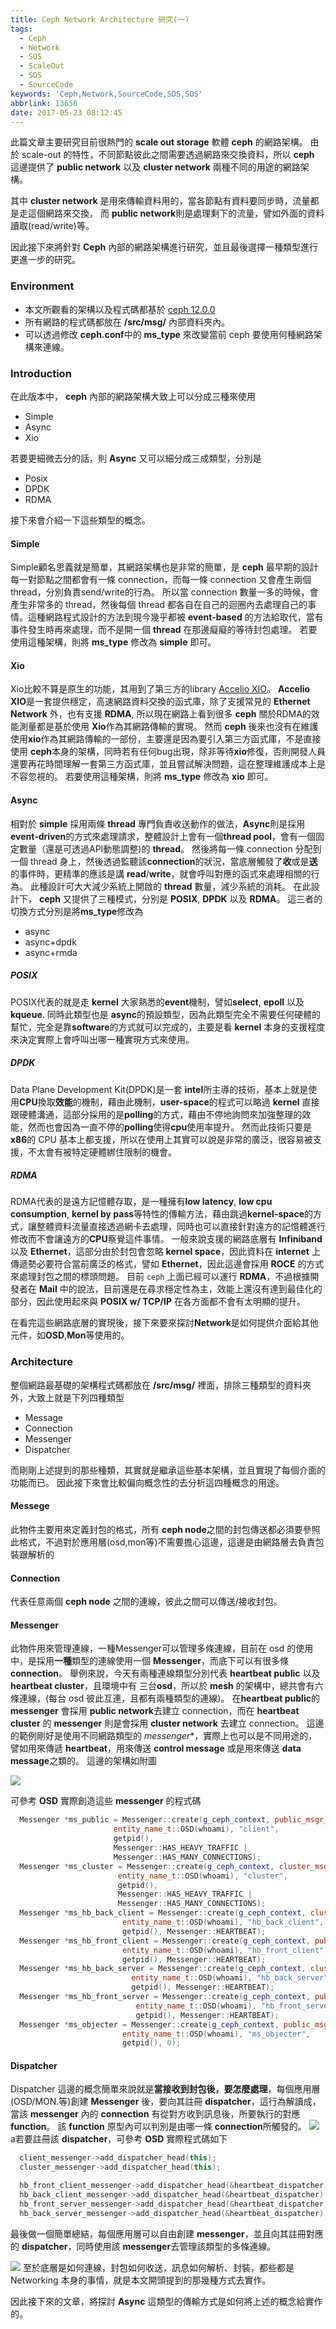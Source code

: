 ```yaml
---
title: Ceph Network Architecture 研究(一)
tags:
  - Ceph
  - Network
  - SOS
  - ScaleOut
  - SDS
  - SourceCode
keywords: 'Ceph,Network,SourceCode,SDS,SOS'
abbrlink: 13656
date: 2017-05-23 08:12:45
---
```


此篇文章主要研究目前很熱門的 **scale out storage** 軟體 **ceph** 的網路架構。
由於 scale-out 的特性，不同節點彼此之間需要透過網路來交換資料，所以 **ceph**
這邊提供了 **public network** 以及 **cluster network** 兩種不同的用途的網路架構。

其中 **cluster network** 是用來傳輸資料用的，當各節點有資料要同步時，流量都是走這個網路來交換，
而 **public network**則是處理剩下的流量，譬如外面的資料讀取(read/write)等。

因此接下來將針對 **Ceph** 內部的網路架構進行研究，並且最後選擇一種類型進行更進一步的研究。
<!--more-->

### Environment
- 本文所觀看的架構以及程式碼都基於 [ceph 12.0.0](https://github.com/ceph/ceph/tree/v12.0.0)
- 所有網路的程式碼都放在 **/src/msg/** 內部資料夾內。
- 可以透過修改 **ceph.conf**中的 **ms_type** 來改變當前 ceph 要使用何種網路架構來連線。

### Introduction
在此版本中， **ceph** 內部的網路架構大致上可以分成三種來使用
- Simple
- Async
- Xio

若要更細微去分的話，則 **Async** 又可以細分成三成類型，分別是
- Posix
- DPDK
- RDMA

接下來會介紹一下這些類型的概念。

#### Simple
Simple顧名思義就是簡單，其網路架構也是非常的簡單，是 **ceph** 最早期的設計
每一對節點之間都會有一條 connection，而每一條 connection 又會產生兩個 thread，分別負責send/write的行為。
所以當 connection 數量一多的時候，會產生非常多的 thread，然後每個 thread 都各自在自己的迴圈內去處理自己的事情。這種網路程式設計的方法到現今幾乎都被 **event-based** 的方法給取代，當有事件發生時再來處理，而不是開一個 **thread** 在那邊癡癡的等待封包處理。
若要使用這種架構，則將 **ms_type** 修改為 **simple** 即可。


#### Xio
Xio比較不算是原生的功能，其用到了第三方的library [Accelio XIO](https://github.com/accelio/accelio)。
**Accelio XIO**是一套提供穩定，高速網路資料交換的函式庫，除了支援常見的 **Ethernet Network** 外，也有支援 **RDMA**, 所以現在網路上看到很多 **ceph** 關於RDMA的效能測量都是基於使用 **Xio**作為其網路傳輸的實現。
然而 **ceph** 後來也沒有在維護使用**xio**作為其網路傳輸的一部份，主要還是因為要引入第三方函式庫，不是直接使用 **ceph**本身的架構，同時若有任何bug出現，除非等待**xio**修復，否則開發人員還要再花時間理解一套第三方函式庫，並且嘗試解決問題，這在整理維護成本上是不容忽視的。
若要使用這種架構，則將 **ms_type** 修改為 **xio** 即可。

#### Async
相對於 **simple** 採用兩條 **thread** 專門負責收送動作的做法，**Async**則是採用 **event-driven**的方式來處理請求，整體設計上會有一個**thread pool**，會有一個固定數量（還是可透過API動態調整)的 **thread**。
然後將每一條 connection 分配到一個 thread 身上，然後透過監聽該**connection**的狀況，當底層觸發了**收**或是**送**的事件時，更精準的應該是講 **read**/**write**，就會呼叫對應的函式來處理相關的行為。
此種設計可大大減少系統上開啟的 **thread** 數量，減少系統的消耗。
在此設計下， **ceph** 又提供了三種模式，分別是 **POSIX**, **DPDK** 以及 **RDMA**。
這三者的切換方式分別是將**ms_type**修改為
- async
- async+dpdk
- async+rmda

##### POSIX
POSIX代表的就是走 **kernel** 大家熟悉的**event**機制，譬如**select**, **epoll** 以及 **kqueue**.
同時此類型也是 **async**的預設類型，因為此類型完全不需要任何硬體的幫忙，完全是靠**software**的方式就可以完成的，主要是看 **kernel** 本身的支援程度來決定實際上會呼叫出哪一種實現方式來使用。
##### DPDK
Data Plane Development Kit(DPDK)是一套 **intel**所主導的技術，基本上就是使用**CPU**換取**效能**的機制，藉由此機制，**user-space**的程式可以略過 **kernel** 直接跟硬體溝通，這部分採用的是**polling**的方式，藉由不停地詢問來加強整理的效能，然而也會因為一直不停的**polling**使得**cpu**使用率提升。
然而此技術只要是**x86**的 CPU 基本上都支援，所以在使用上其實可以說是非常的廣泛，很容易被支援，不太會有被特定硬體綁住限制的機會。

##### RDMA
RDMA代表的是遠方記憶體存取，是一種擁有**low latency**, **low cpu consumption**, **kernel by pass**等特性的傳輸方法，藉由跳過**kernel-space**的方式，讓整體資料流量直接透過網卡去處理，同時也可以直接針對遠方的記憶體進行修改而不會讓遠方的**CPU**察覺這件事情。
一般來說支援的網路底層有 **Infiniband** 以及 **Ethernet**，這部分由於封包會忽略 **kernel space**，因此資料在 **internet** 上傳遞勢必要符合當前廣泛的格式，譬如 **Ethernet**，因此這邊會採用 **ROCE** 的方式來處理封包之間的標頭問題。
目前 `ceph` 上面已經可以運行 **RDMA**，不過根據開發者在 **Mail** 中的說法，目前還是在尋求穩定性為主，效能上還沒有達到最佳化的部分，因此使用起來與 **POSIX w/ TCP/IP** 在各方面都不會有太明顯的提升。

在看完這些網路底層的實現後，接下來要來探討**Network**是如何提供介面給其他元件，如**OSD**,**Mon**等使用的。

### Architecture
整個網路最基礎的架構程式碼都放在 **/src/msg/** 裡面，排除三種類型的資料夾外，大致上就是下列四種類型
- Message 
- Connection
- Messenger
- Dispatcher

而剛剛上述提到的那些種類，其實就是繼承這些基本架構，並且實現了每個介面的功能而已。
因此接下來會比較偏向概念性的去分析這四種概念的用途。

#### Messege
此物件主要用來定義封包的格式，所有 **ceph node**之間的封包傳送都必須要參照此格式，不過對於應用層(osd,mon等)不需要擔心這邊，這邊是由網路層去負責包裝跟解析的

#### Connection
代表任意兩個 **ceph node** 之間的連線，彼此之間可以傳送/接收封包。
#### Messenger
此物件用來管理連線，一種Messenger可以管理多條連線，目前在 osd 的使用中，是採用**一種**類型的連線使用一個 **Messenger**，而底下可以有很多條**connection**。
舉例來說，今天有兩種連線類型分別代表 **heartbeat public** 以及 **heartbeat cluster**，且環境中有 三台**osd**，所以於 **mesh** 的架構中，總共會有六條連線，(每台 osd 彼此互連，且都有兩種類型的連線)。
在**heartbeat public**的 **messenger** 會採用 **public network**去建立 connection，而在 **heartbeat cluster** 的 **messenger** 則是會採用 **cluster network** 去建立 connection。
這邊的範例剛好是使用不同網路類型的 *messenger**，實際上也可以是不同用途的，譬如用來傳遞 **heartbeat**，用來傳送 **control message** 或是用來傳送 **data message**之類的。
這邊的架構如附圖

![](http://i.imgur.com/viZA6UG.jpg)


可參考 **OSD** 實際創造這些 **messenger** 的程式碼
```c++
  Messenger *ms_public = Messenger::create(g_ceph_context, public_msgr_type,
					   entity_name_t::OSD(whoami), "client",
					   getpid(),
					   Messenger::HAS_HEAVY_TRAFFIC |
					   Messenger::HAS_MANY_CONNECTIONS);
  Messenger *ms_cluster = Messenger::create(g_ceph_context, cluster_msgr_type,
					    entity_name_t::OSD(whoami), "cluster",
					    getpid(),
					    Messenger::HAS_HEAVY_TRAFFIC |
					    Messenger::HAS_MANY_CONNECTIONS);
  Messenger *ms_hb_back_client = Messenger::create(g_ceph_context, cluster_msgr_type,
					     entity_name_t::OSD(whoami), "hb_back_client",
					     getpid(), Messenger::HEARTBEAT);
  Messenger *ms_hb_front_client = Messenger::create(g_ceph_context, public_msgr_type,
					     entity_name_t::OSD(whoami), "hb_front_client",
					     getpid(), Messenger::HEARTBEAT);
  Messenger *ms_hb_back_server = Messenger::create(g_ceph_context, cluster_msgr_type,
						   entity_name_t::OSD(whoami), "hb_back_server",
						   getpid(), Messenger::HEARTBEAT);
  Messenger *ms_hb_front_server = Messenger::create(g_ceph_context, public_msgr_type,
						    entity_name_t::OSD(whoami), "hb_front_server",
						    getpid(), Messenger::HEARTBEAT);
  Messenger *ms_objecter = Messenger::create(g_ceph_context, public_msgr_type,
					     entity_name_t::OSD(whoami), "ms_objecter",
					     getpid(), 0);
```


#### Dispatcher
Dispatcher 這邊的概念簡單來說就是**當接收到封包後，要怎麼處理**，每個應用層(OSD/MON.等)創建 **Messenger** 後，要向其註冊 **dispatcher**，這行為解讀成，當該 **messenger** 內的 **connection** 有從對方收到訊息後，所要執行的對應 **function**。
該 **function** 原型內可以判別是由哪一條 **connection**所觸發的。
 ![](http://i.imgur.com/fpXuDmD.jpg)
a若要註冊該 **dispatcher**，可參考 **OSD** 實際程式碼如下

```c++
  client_messenger->add_dispatcher_head(this);
  cluster_messenger->add_dispatcher_head(this);

  hb_front_client_messenger->add_dispatcher_head(&heartbeat_dispatcher);
  hb_back_client_messenger->add_dispatcher_head(&heartbeat_dispatcher);
  hb_front_server_messenger->add_dispatcher_head(&heartbeat_dispatcher);
  hb_back_server_messenger->add_dispatcher_head(&heartbeat_dispatcher);
```



最後做一個簡單總結，每個應用層可以自由創建 **messenger**，並且向其註冊對應的 **dispatcher**，同時使用該 **messenger**去管理該類型的多條連線。

![](http://i.imgur.com/cvot2Ow.jpg[)
至於底層是如何連線，封包如何收送，訊息如何解析、封裝，都些都是 Networking 本身的事情，就是本文開頭提到的那幾種方式去實作。

因此接下來的文章，將探討 **Async** 這類型的傳輸方式是如何將上述的概念給實作的。


